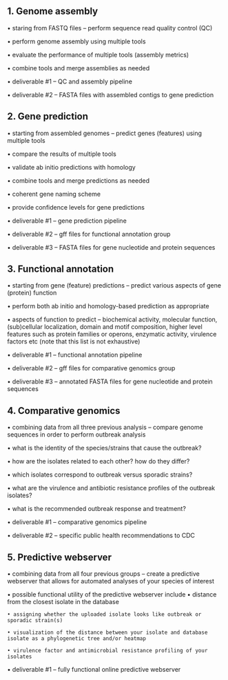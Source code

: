 ## 1. Genome assembly
• staring from FASTQ files – perform sequence read quality control (QC)

• perform genome assembly using multiple tools

• evaluate the performance of multiple tools (assembly metrics)

• combine tools and merge assemblies as needed

• deliverable #1 – QC and assembly pipeline

• deliverable #2 – FASTA files with assembled contigs to gene prediction


## 2. Gene prediction
• starting from assembled genomes – predict genes (features) using multiple tools

• compare the results of multiple tools

• validate ab initio predictions with homology

• combine tools and merge predictions as needed

• coherent gene naming scheme

• provide confidence levels for gene predictions

• deliverable #1 – gene prediction pipeline

• deliverable #2 – gff files for functional annotation group

• deliverable #3 – FASTA files for gene nucleotide and protein sequences


## 3. Functional annotation
• starting from gene (feature) predictions – predict various aspects of gene (protein) function

• perform both ab initio and homology-based prediction as appropriate

• aspects of function to predict – biochemical activity, molecular function, (sub)cellular localization, domain and motif composition, higher 
level features such as protein families or operons, enzymatic activity, virulence factors etc (note that this list is not exhaustive)

• deliverable #1 – functional annotation pipeline

• deliverable #2 – gff files for comparative genomics group

• deliverable #3 – annotated FASTA files for gene nucleotide and protein sequences


## 4. Comparative genomics
• combining data from all three previous analysis – compare genome sequences in order to perform outbreak analysis

• what is the identity of the species/strains that cause the outbreak?

• how are the isolates related to each other? how do they differ?

• which isolates correspond to outbreak versus sporadic strains?

• what are the virulence and antibiotic resistance profiles of the outbreak isolates?

• what is the recommended outbreak response and treatment?

• deliverable #1 – comparative genomics pipeline

• deliverable #2 – specific public health recommendations to CDC

## 5. Predictive webserver
• combining data from all four previous groups – create a predictive webserver that allows for automated analyses of your species of interest

• possible functional utility of the predictive webserver include
    • distance from the closest isolate in the database
    
    • assigning whether the uploaded isolate looks like outbreak or sporadic strain(s)
    
    • visualization of the distance between your isolate and database isolate as a phylogenetic tree and/or heatmap
    
    • virulence factor and antimicrobial resistance profiling of your isolates

• deliverable #1 – fully functional online predictive webserver

